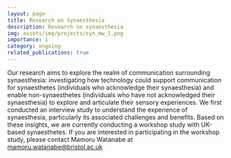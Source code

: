 ```yaml
---
layout: page
title: Research on Synaesthesia
description: Research on synaesthesia
img: assets/img/projects/syn_mw_1.png
importance: 1
category: ongoing
related_publications: true
---
```


Our research aims to explore the realm of communication surrounding synaesthesia: investigating how technology could support communication for synaesthetes (individuals who acknowledge their synaesthesia) and enable non-synaesthetes (individuals who have not acknowledged their synaesthesia) to explore and articulate their sensory experiences.
We first conducted an interview study to understand the experience of synaesthesia, particularly its associated challenges and benefits.
Based on these insights, we are currently conducting a workshop study with UK-based synaesthetes. If you are interested in participating in the workshop study, please contact Mamoru Watanabe at mamoru.watanabe@bristol.ac.uk
